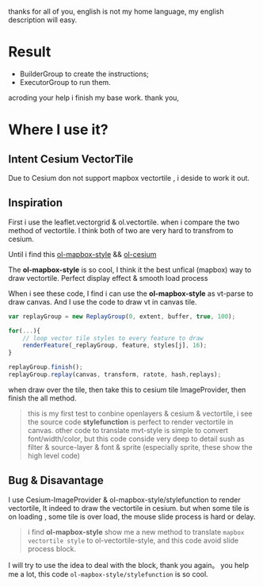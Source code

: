 thanks for all of you, english is not my home language, my english description will easy.

# Result

* BuilderGroup to create the instructions;
* ExecutorGroup to run them.

acroding your help i finish my base work. thank you,

# Where I use it?

## Intent Cesium VectorTile

Due to Cesium don not support mapbox vectortile , i deside to work it out.

## Inspiration
First i use the leaflet.vectorgrid & ol.vectortile. when i compare the two method of vectortile. I think both of two are very hard to transfrom to cesium.

Until i find this [ol-mapbox-style](https://github.com/openlayers/ol-mapbox-style) && [ol-cesium](https://github.com/openlayers/ol-cesium)

The **ol-mapbox-style** is so cool, I think it the best unfical (mapbox) way to draw vectortile.  Perfect display effect & smooth load process

When i see these code, I find i can use the **ol-mapbox-style** as vt-parse to draw canvas. And I use the code to draw vt in canvas tile.
``` js
var replayGroup = new ReplayGroup(0, extent, buffer, true, 100);

for(...){
    // loop vector tile styles to every feature to draw 
    renderFeature(_replayGroup, feature, styles[j], 16);
}

replayGroup.finish();
replayGroup.replay(canvas, transform, ratote, hash,replays); 
``` 

when draw over the tile, then take this to cesium tile ImageProvider, then finish the all method.

> this is my first test to conbine openlayers & cesium & vectortile, i see the source code **stylefunction** is perfect to render vectortile in canvas.  other code to translate mvt-style is simple to convert font/width/color, but this code conside very deep to detail sush as filter & source-layer & font & sprite (especially sprite, these show the high level code)

## Bug & Disavantage
I use Cesium-ImageProvider & ol-mapbox-style/stylefunction to render vectortile, It indeed to draw the vectortile in cesium. but when some tile is on loading , some tile is over load, the mouse slide process is hard or delay.

> i find **ol-mapbox-style** show me a new method to translate `mapbox vectortile style` to ol-vectortile-style, and this code avoid slide process block.   

I will try to use the idea to deal with the block, thank you again。 you help me a lot, this code `ol-mapbox-style/stylefunction` is so cool.
